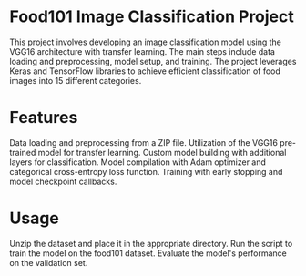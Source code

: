 # Food101 Image Classification Project
This project involves developing an image classification model using the VGG16 architecture with transfer learning. The main steps include data loading and preprocessing, model setup, and training. The project leverages Keras and TensorFlow libraries to achieve efficient classification of food images into 15 different categories.

# Features 
Data loading and preprocessing from a ZIP file.
Utilization of the VGG16 pre-trained model for transfer learning.
Custom model building with additional layers for classification.
Model compilation with Adam optimizer and categorical cross-entropy loss function.
Training with early stopping and model checkpoint callbacks.

# Usage 
Unzip the dataset and place it in the appropriate directory.
Run the script to train the model on the food101 dataset.
Evaluate the model's performance on the validation set.
